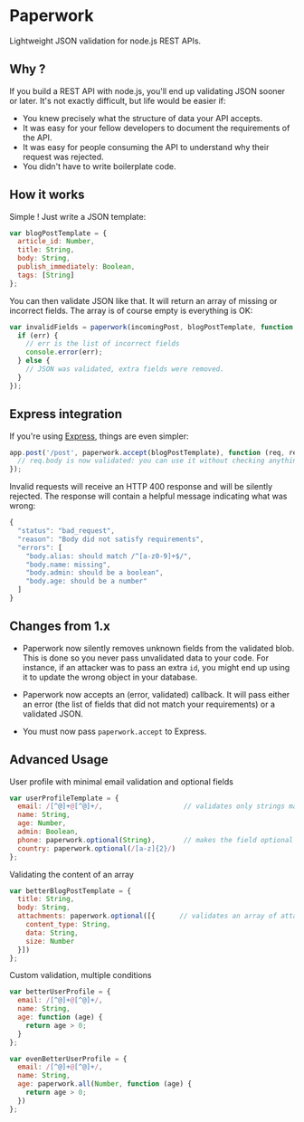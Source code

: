 Paperwork
=========

Lightweight JSON validation for node.js REST APIs.

Why ?
-----

If you build a REST API with node.js, you'll end up validating JSON sooner or later. It's not exactly difficult, but life would be easier if:

- You knew precisely what the structure of data your API accepts.
- It was easy for your fellow developers to document the requirements of the API.
- It was easy for people consuming the API to understand why their request was rejected.
- You didn't have to write boilerplate code.

How it works
------------

Simple ! Just write a JSON template:

```javascript
var blogPostTemplate = {
  article_id: Number,
  title: String,
  body: String,
  publish_immediately: Boolean,
  tags: [String]
};
```

You can then validate JSON like that. It will return an array of missing or incorrect fields. The array is of course empty is everything is OK:

```javascript
var invalidFields = paperwork(incomingPost, blogPostTemplate, function (err, validated) {
  if (err) {
    // err is the list of incorrect fields
    console.error(err);
  } else {
    // JSON was validated, extra fields were removed.
  }
});
```

Express integration
-------------------

If you're using [Express](http://expressjs.com), things are even simpler:

```javascript
app.post('/post', paperwork.accept(blogPostTemplate), function (req, res) {
  // req.body is now validated: you can use it without checking anything
});
```

Invalid requests will receive an HTTP 400 response and will be silently rejected. The response will contain a helpful message indicating what was wrong:

```javascript
{
  "status": "bad_request",
  "reason": "Body did not satisfy requirements",
  "errors": [
    "body.alias: should match /^[a-z0-9]+$/",
    "body.name: missing",
    "body.admin: should be a boolean",
    "body.age: should be a number"
  ]
}
```

Changes from 1.x
----------------

- Paperwork now silently removes unknown fields from the validated blob. This is done so you never pass unvalidated data to your code. For instance, if an attacker was to pass an extra `id`, you might end up using it to update the wrong object in your database.

- Paperwork now accepts an (error, validated) callback. It will pass either an error (the list of fields that did not match your requirements) or a validated JSON.

- You must now pass `paperwork.accept` to Express.


Advanced Usage
--------------

User profile with minimal email validation and optional fields

```javascript
var userProfileTemplate = {
  email: /[^@]+@[^@]+/,                    // validates only strings matching this regex
  name: String,
  age: Number,
  admin: Boolean,
  phone: paperwork.optional(String),       // makes the field optional
  country: paperwork.optional(/[a-z]{2}/)
};
```

Validating the content of an array

```javascript
var betterBlogPostTemplate = {
  title: String,
  body: String,
  attachments: paperwork.optional([{      // validates an array of attachments
    content_type: String,
    data: String,
    size: Number
  }])
};
```

Custom validation, multiple conditions

```javascript
var betterUserProfile = {
  email: /[^@]+@[^@]+/,
  name: String,
  age: function (age) {
    return age > 0;
  }
};

var evenBetterUserProfile = {
  email: /[^@]+@[^@]+/,
  name: String,
  age: paperwork.all(Number, function (age) {
    return age > 0;
  })
};
```